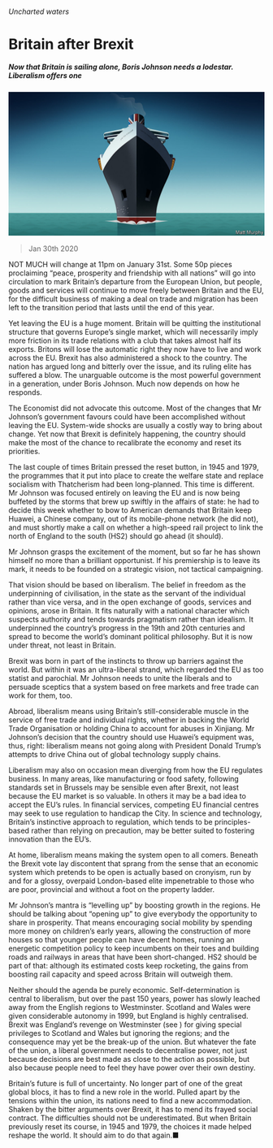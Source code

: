 ###### Uncharted waters

# Britain after Brexit 

##### Now that Britain is sailing alone, Boris Johnson needs a lodestar. Liberalism offers one 

![image](images/20200201_LDD001_0.jpg) 

> Jan 30th 2020 

NOT MUCH will change at 11pm on January 31st. Some 50p pieces proclaiming “peace, prosperity and friendship with all nations” will go into circulation to mark Britain’s departure from the European Union, but people, goods and services will continue to move freely between Britain and the EU, for the difficult business of making a deal on trade and migration has been left to the transition period that lasts until the end of this year.

Yet leaving the EU is a huge moment. Britain will be quitting the institutional structure that governs Europe’s single market, which will necessarily imply more friction in its trade relations with a club that takes almost half its exports. Britons will lose the automatic right they now have to live and work across the EU. Brexit has also administered a shock to the country. The nation has argued long and bitterly over the issue, and its ruling elite has suffered a blow. The unarguable outcome is the most powerful government in a generation, under Boris Johnson. Much now depends on how he responds.


The Economist did not advocate this outcome. Most of the changes that Mr Johnson’s government favours could have been accomplished without leaving the EU. System-wide shocks are usually a costly way to bring about change. Yet now that Brexit is definitely happening, the country should make the most of the chance to recalibrate the economy and reset its priorities.

The last couple of times Britain pressed the reset button, in 1945 and 1979, the programmes that it put into place to create the welfare state and replace socialism with Thatcherism had been long-planned. This time is different. Mr Johnson was focused entirely on leaving the EU and is now being buffeted by the storms that brew up swiftly in the affairs of state: he had to decide this week whether to bow to American demands that Britain keep Huawei, a Chinese company, out of its mobile-phone network (he did not), and must shortly make a call on whether a high-speed rail project to link the north of England to the south (HS2) should go ahead (it should).

Mr Johnson grasps the excitement of the moment, but so far he has shown himself no more than a brilliant opportunist. If his premiership is to leave its mark, it needs to be founded on a strategic vision, not tactical campaigning.

That vision should be based on liberalism. The belief in freedom as the underpinning of civilisation, in the state as the servant of the individual rather than vice versa, and in the open exchange of goods, services and opinions, arose in Britain. It fits naturally with a national character which suspects authority and tends towards pragmatism rather than idealism. It underpinned the country’s progress in the 19th and 20th centuries and spread to become the world’s dominant political philosophy. But it is now under threat, not least in Britain.

Brexit was born in part of the instincts to throw up barriers against the world. But within it was an ultra-liberal strand, which regarded the EU as too statist and parochial. Mr Johnson needs to unite the liberals and to persuade sceptics that a system based on free markets and free trade can work for them, too.


Abroad, liberalism means using Britain’s still-considerable muscle in the service of free trade and individual rights, whether in backing the World Trade Organisation or holding China to account for abuses in Xinjiang. Mr Johnson’s decision that the country should use Huawei’s equipment was, thus, right: liberalism means not going along with President Donald Trump’s attempts to drive China out of global technology supply chains.

Liberalism may also on occasion mean diverging from how the EU regulates business. In many areas, like manufacturing or food safety, following standards set in Brussels may be sensible even after Brexit, not least because the EU market is so valuable. In others it may be a bad idea to accept the EU’s rules. In financial services, competing EU financial centres may seek to use regulation to handicap the City. In science and technology, Britain’s instinctive approach to regulation, which tends to be principles-based rather than relying on precaution, may be better suited to fostering innovation than the EU’s.

At home, liberalism means making the system open to all comers. Beneath the Brexit vote lay discontent that sprang from the sense that an economic system which pretends to be open is actually based on cronyism, run by and for a glossy, overpaid London-based elite impenetrable to those who are poor, provincial and without a foot on the property ladder.

Mr Johnson’s mantra is “levelling up” by boosting growth in the regions. He should be talking about “opening up” to give everybody the opportunity to share in prosperity. That means encouraging social mobility by spending more money on children’s early years, allowing the construction of more houses so that younger people can have decent homes, running an energetic competition policy to keep incumbents on their toes and building roads and railways in areas that have been short-changed. HS2 should be part of that: although its estimated costs keep rocketing, the gains from boosting rail capacity and speed across Britain will outweigh them.

Neither should the agenda be purely economic. Self-determination is central to liberalism, but over the past 150 years, power has slowly leached away from the English regions to Westminster. Scotland and Wales were given considerable autonomy in 1999, but England is highly centralised. Brexit was England’s revenge on Westminster (see ) for giving special privileges to Scotland and Wales but ignoring the regions; and the consequence may yet be the break-up of the union. But whatever the fate of the union, a liberal government needs to decentralise power, not just because decisions are best made as close to the action as possible, but also because people need to feel they have power over their own destiny.

Britain’s future is full of uncertainty. No longer part of one of the great global blocs, it has to find a new role in the world. Pulled apart by the tensions within the union, its nations need to find a new accommodation. Shaken by the bitter arguments over Brexit, it has to mend its frayed social contract. The difficulties should not be underestimated. But when Britain previously reset its course, in 1945 and 1979, the choices it made helped reshape the world. It should aim to do that again.■

